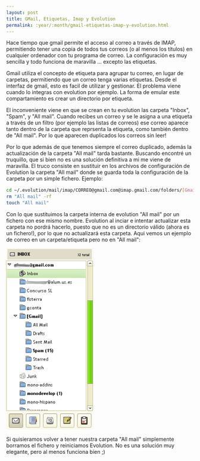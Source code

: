 ```yaml
---
layout: post
title: GMail, Etiquetas, Imap y Evolution
permalink: :year/:month/gmail-etiquetas-imap-y-evolution.html
---
```


Hace tiempo que gmail permite el acceso al correo a través de IMAP, permitiendo tener una copia de todos tus correos (o al menos los títulos) en cualquier ordenador con tu programa de correo. La configuración es muy sencilla y todo funciona de maravilla ... excepto las etiquetas.  

Gmail utiliza el concepto de etiqueta para agrupar tu correo, en lugar de carpetas, permitiendo que un correo tenga varias etiquetas. Desde el interfaz de gmail, esto es facil de utilizar y gestionar. El problema viene cuando lo integras con evolution por ejemplo. La forma de emular este compartamiento es crear un directorio por etiqueta.  

El inconveniente viene en que se crean en tu evolution las carpeta "Inbox", "Spam", y "All mail". Cuando recibes un correo y se le asigna a una etiqueta a través de un filtro (por ejemplo las listas de correos) ese correo aparece tanto dentro de la carpeta que reprsenta la etiqueta, como también dentro de "All mail". Por lo que aparecen duplicados los correos sin leer!  

Por lo que además de que tenemos siempre el correo duplicado, además la actualización de la carpeta "All mail" tarda bastante. Buscando encontré un truquillo, que si bien no es una solución definitiva a mi me viene de maravilla. El truco consiste en sustituir en los archivos de configuración de Evolution la carpeta "All mail" donde se guarda toda la configuración de la carpeta por un simple fichero. Ejemplo:  

~~~bash
cd ~/.evolution/mail/imap/CORREO@gmail.com@imap.gmail.com/folders/[Gmail]/subfolders  
rm "All mail" -rf  
touch "All mail"  
~~~

Con lo que sustituimos la carpeta interna de evolution "All mail" por un fichero con ese mismo nombre. Evolution al inciar e intentar actualizar esta carpeta no pordrá hacerlo, puesto que no es un directorio válido (ahora es un fichero!), por lo que no actualizará esta carpeta. Aqui vemos un ejemplo de correo en un carpeta/etiqueta pero no en "All mail":  

![](/assets/old_evolution_screenshot.png)

Si quisieramos volver a tener nuestra carpeta "All mail" simplemente borramos el fichero y reiniciamos Evolution. No es una solución muy elegante, pero al menos funciona bien ;)


